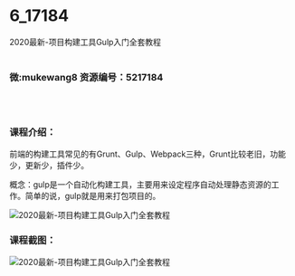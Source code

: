 # 6_17184
2020最新-项目构建工具Gulp入门全套教程
<br/></br>
<h3>微:mukewang8 资源编号：5217184</h3>
<br/></br>
<h3>课程介绍：</h3>
<p>前端的构建工具常见的有Grunt、<a title="查看与 Gulp 相关的文章" target="_blank">Gulp</a>、Webpack三种，Grunt比较老旧，功能少，更新少，插件少。</p>
<p>概念：gulp是一个自动化构建工具，主要用来设定程序自动处理静态资源的工作。简单的说，gulp就是用来打包项目的。</p>
<p><img src="https://www.ko996.com/wp-content/uploads/img/2020/12/1-116-300x201.png" alt="2020最新-项目构建工具Gulp入门全套教程"></p>
<div class="info-desc">
<h3>课程截图：</h3>
<p><img src="https://www.ko996.com/wp-content/uploads/img/2020/12/2-106.png" alt="2020最新-项目构建工具Gulp入门全套教程"></p>


			
</div>
